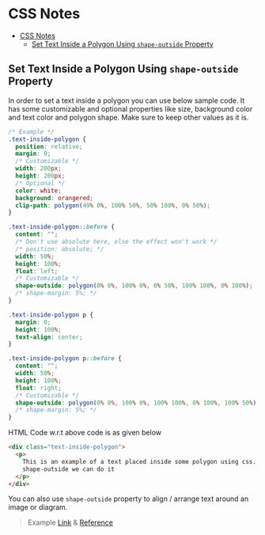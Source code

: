 # CSS Notes

- [CSS Notes](#css-notes)
  - [Set Text Inside a Polygon Using `shape-outside` Property](#set-text-inside-a-polygon-using-shape-outside-property)

## Set Text Inside a Polygon Using `shape-outside` Property

In order to set a text inside a polygon you can use below sample code. It has some customizable and optional properties like size, background color and text color and polygon shape. Make sure to keep other values as it is.

```css
/* Example */
.text-inside-polygon {
  position: relative;
  margin: 0;
  /* Customizable */
  width: 200px;
  height: 200px;
  /* Optional */
  color: white;
  background: orangered;
  clip-path: polygon(49% 0%, 100% 50%, 50% 100%, 0% 50%);
}

.text-inside-polygon::before {
  content: "";
  /* Don't use absolute here, else the effect won't work */
  /* position: absolute; */
  width: 50%;
  height: 100%;
  float: left;
  /* Customizable */
  shape-outside: polygon(0% 0%, 100% 0%, 0% 50%, 100% 100%, 0% 100%);
  /* shape-margin: 5%; */
}

.text-inside-polygon p {
  margin: 0;
  height: 100%;
  text-align: center;
}

.text-inside-polygon p::before {
  content: "";
  width: 50%;
  height: 100%;
  float: right;
  /* Customizable */
  shape-outside: polygon(0% 0%, 100% 0%, 100% 100%, 0% 100%, 100% 50%);
  /* shape-margin: 5%; */
}
```

HTML Code w.r.t above code is as given below

```html
<div class="text-inside-polygon">
  <p>
    This is an example of a text placed inside some polygon using css. Using
    shape-outside we can do it
  </p>
</div>
```

You can also use `shape-outside` property to align / arrange text around an image or diagram.

> Example [Link](text-inside-polygon/) & [Reference](https://developer.mozilla.org/en-US/docs/Web/CSS/shape-outside)
